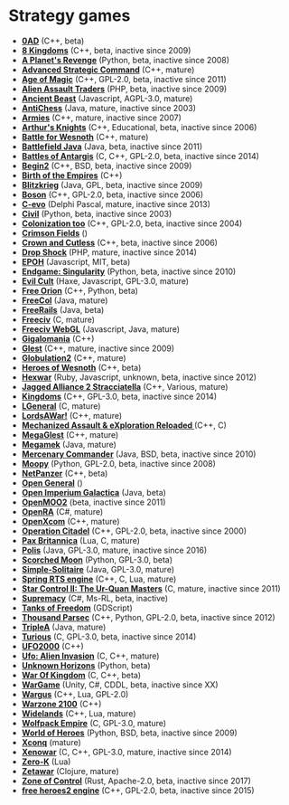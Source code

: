 # Strategy games

[comment]: # (start of autogenerated content, do not edit)
- **[0AD](0ad.md)** (C++, beta)
- **[8 Kingdoms](8kingdoms.md)** (C++, beta, inactive since 2009)
- **[A Planet's Revenge](a_planets_revenge.md)** (Python, beta, inactive since 2008)
- **[Advanced Strategic Command](asc.md)** (C++, mature)
- **[Age of Magic](age_of_magic.md)** (C++, GPL-2.0, beta, inactive since 2011)
- **[Alien Assault Traders](alien_assault_traders.md)** (PHP, beta, inactive since 2009)
- **[Ancient Beast](ancient_beast.md)** (Javascript, AGPL-3.0, mature)
- **[AntiChess](antichess.md)** (Java, mature, inactive since 2003)
- **[Armies](armies.md)** (C++, mature, inactive since 2007)
- **[Arthur's Knights](arthurs_knights.md)** (C++, Educational, beta, inactive since 2006)
- **[Battle for Wesnoth](wesnoth.md)** (C++, mature)
- **[Battlefield Java](battlefield_java.md)** (Java, beta, inactive since 2011)
- **[Battles of Antargis](battles_of_antargis.md)** (C, C++, GPL-2.0, beta, inactive since 2014)
- **[Begin2](begin2.md)** (C++, BSD, beta, inactive since 2009)
- **[Birth of the Empires](birth_of_the_empires.md)** (C++)
- **[Blitzkrieg](blitzkrieg.md)** (Java, GPL, beta, inactive since 2009)
- **[Boson](boson.md)** (C++, GPL-2.0, beta, inactive since 2006)
- **[C-evo](c_evo.md)** (Delphi Pascal, mature, inactive since 2013)
- **[Civil](civil.md)** (Python, beta, inactive since 2003)
- **[Colonization too](colonization_too.md)** (C++, GPL-2.0, beta, inactive since 2004)
- **[Crimson Fields](crimson_fields.md)** ()
- **[Crown and Cutless](crown_and_cutless.md)** (C++, beta, inactive since 2006)
- **[Drop Shock](drop_shock.md)** (PHP, mature, inactive since 2014)
- **[EPOH](epoh.md)** (Javascript, MIT, beta)
- **[Endgame: Singularity](singularity.md)** (Python, beta, inactive since 2010)
- **[Evil Cult](evil_cult.md)** (Haxe, Javascript, GPL-3.0, mature)
- **[Free Orion](freeorion.md)** (C++, Python, beta)
- **[FreeCol](freecol.md)** (Java, mature)
- **[FreeRails](freerails.md)** (Java, beta)
- **[Freeciv](freeciv.md)** (C, mature)
- **[Freeciv WebGL](freeciv_web.md)** (Javascript, Java, mature)
- **[Gigalomania](gigalomania.md)** (C++)
- **[Glest](glest.md)** (C++, mature, inactive since 2009)
- **[Globulation2](globulation2.md)** (C++, mature)
- **[Heroes of Wesnoth](heroes_of_wesnoth.md)** (C++, beta)
- **[Hexwar](hexwar.md)** (Ruby, Javascript, unknown, beta, inactive since 2012)
- **[Jagged Alliance 2 Stracciatella](jagged_alliance2.md)** (C++, Various, mature)
- **[Kingdoms](kingdoms.md)** (C++, GPL-3.0, beta, inactive since 2014)
- **[LGeneral](lgeneral.md)** (C, mature)
- **[LordsAWar!](lordsawar.md)** (C++, mature)
- **[Mechanized Assault & eXploration Reloaded ](maxr.md)** (C++, C)
- **[MegaGlest](megaglest.md)** (C++, mature)
- **[Megamek](megamek.md)** (Java, mature)
- **[Mercenary Commander](mercenary_commander.md)** (Java, BSD, beta, inactive since 2010)
- **[Moopy](moopy.md)** (Python, GPL-2.0, beta, inactive since 2008)
- **[NetPanzer](netpanzer.md)** (C++, beta)
- **[Open General](open_general.md)** ()
- **[Open Imperium Galactica](open_imperium_galactica.md)** (Java, beta)
- **[OpenMOO2](openmoo2.md)** (beta, inactive since 2011)
- **[OpenRA](openra.md)** (C#, mature)
- **[OpenXcom](openxcom.md)** (C++, mature)
- **[Operation Citadel](operation_citadel.md)** (C++, GPL-2.0, beta, inactive since 2000)
- **[Pax Britannica](pax_britannica.md)** (Lua, C, mature)
- **[Polis](polis.md)** (Java, GPL-3.0, mature, inactive since 2016)
- **[Scorched Moon](scorched_moon.md)** (Python, GPL-3.0, beta)
- **[Simple-Solitaire](simple_solitaire.md)** (Java, GPL-3.0, mature)
- **[Spring RTS engine](spring.md)** (C++, C, Lua, mature)
- **[Star Control II: The Ur-Quan Masters](star_control_2.md)** (C, mature, inactive since 2011)
- **[Supremacy](supremacy.md)** (C#, Ms-RL, beta, inactive)
- **[Tanks of Freedom](tanks_of_freedom.md)** (GDScript)
- **[Thousand Parsec](thousand_parsec.md)** (C++, Python, GPL-2.0, beta, inactive since 2012)
- **[TripleA](triplea.md)** (Java, mature)
- **[Turious](turious.md)** (C, GPL-3.0, beta, inactive since 2014)
- **[UFO2000](ufo2000.md)** (C++)
- **[Ufo: Alien Invasion](ufo_alien_invasion.md)** (C, C++, mature)
- **[Unknown Horizons](unknown_horizons.md)** (Python, beta)
- **[War Of Kingdom](war_of_kingdom.md)** (C, C++, beta)
- **[WarGame](wargame.md)** (Unity, C#, CDDL, beta, inactive since XX)
- **[Wargus](wargus.md)** (C++, Lua, GPL-2.0)
- **[Warzone 2100](warzone_2100.md)** (C++)
- **[Widelands](widelands.md)** (C++, Lua, mature)
- **[Wolfpack Empire](wolfpack_empire.md)** (C, GPL-3.0, mature)
- **[World of Heroes](world_of_heroes.md)** (Python, BSD, beta, inactive since 2009)
- **[Xconq](xconq.md)** (mature)
- **[Xenowar](xenowar.md)** (C, C++, GPL-3.0, mature, inactive since 2014)
- **[Zero-K](zero_k.md)** (Lua)
- **[Zetawar](zetawar.md)** (Clojure, mature)
- **[Zone of Control](zoc.md)** (Rust, Apache-2.0, beta, inactive since 2017)
- **[free heroes2 engine](fheroes2.md)** (C++, GPL-2.0, beta, inactive since 2015)

[comment]: # (end of autogenerated content)